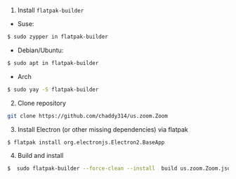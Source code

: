 1. Install `flatpak-builder`

- Suse:
```bash
$ sudo zypper in flatpak-builder
```


- Debian/Ubuntu:
```bash
$ sudo apt in flatpak-builder
```

- Arch
```bash
$ sudo yay -S flatpak-builder
```


2. Clone repository
```bash
git clone https://github.com/chaddy314/us.zoom.Zoom
```

3. Install Electron (or other missing dependencies) via flatpak
```bash
$ flatpak install org.electronjs.Electron2.BaseApp
```

4. Build and install
```bash
$  sudo flatpak-builder --force-clean --install  build us.zoom.Zoom.json
```
